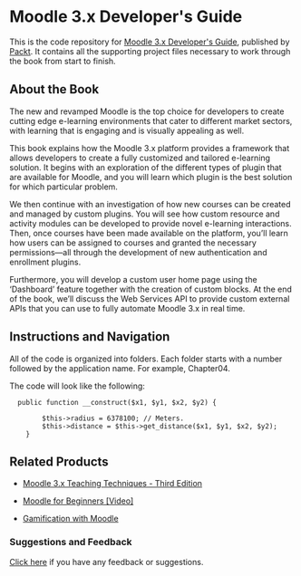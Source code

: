# Moodle 3.x Developer's Guide
This is the code repository for [Moodle 3.x Developer's Guide](https://www.packtpub.com/web-development/moodle-3x-developers-guide?utm_source=github&utm_medium=repository&utm_campaign=9781786467119), published by [Packt](https://www.packtpub.com/?utm_source=github). It contains all the supporting project files necessary to work through the book from start to finish.

## About the Book
The new and revamped Moodle is the top choice for developers to create cutting edge e-learning environments that cater to different market sectors, with learning that is engaging and is visually appealing as well.

This book explains how the Moodle 3.x platform provides a framework that allows developers to create a fully customized and tailored e-learning solution. It begins with an exploration of the different types of plugin that are available for Moodle, and you will learn which plugin is the best solution for which particular problem.

We then continue with an investigation of how new courses can be created and managed by custom plugins. You will see how custom resource and activity modules can be developed to provide novel e-learning interactions. Then, once courses have been made available on the platform, you’ll learn how users can be assigned to courses and granted the necessary permissions—all through the development of new authentication and enrollment plugins.

Furthermore, you will develop a custom user home page using the ‘Dashboard’ feature together with the creation of custom blocks. At the end of the book, we’ll discuss the Web Services API to provide custom external APIs that you can use to fully automate Moodle 3.x in real time.

## Instructions and Navigation
All of the code is organized into folders. Each folder starts with a number followed by the application name. For example, Chapter04.



The code will look like the following:
```
  public function __construct($x1, $y1, $x2, $y2) { 
 
        $this->radius = 6378100; // Meters. 
        $this->distance = $this->get_distance($x1, $y1, $x2, $y2); 
    } 
```



## Related Products
* [Moodle 3.x Teaching Techniques - Third Edition](https://www.packtpub.com/web-development/moodle-3x-teaching-techniques-third-edition?utm_source=github&utm_medium=repository&utm_campaign=9781786462299)

* [Moodle for Beginners [Video]](https://www.packtpub.com/application-development/moodle-beginners-video?utm_source=github&utm_medium=repository&utm_campaign=9781787286788)

* [Gamification with Moodle](https://www.packtpub.com/web-development/gamification-moodle?utm_source=github&utm_medium=repository&utm_campaign=9781782173076)

### Suggestions and Feedback
[Click here](https://docs.google.com/forms/d/e/1FAIpQLSe5qwunkGf6PUvzPirPDtuy1Du5Rlzew23UBp2S-P3wB-GcwQ/viewform) if you have any feedback or suggestions.

